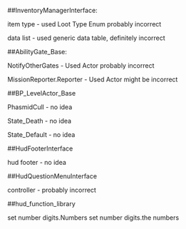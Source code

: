 ##InventoryManagerInterface:



item type  - used Loot Type Enum probably incorrect

data list - used generic data table, definitely incorrect





##AbilityGate_Base:



NotifyOtherGates - Used Actor probably incorrect

MissionReporter.Reporter - Used Actor might be incorrect



##BP_LevelActor_Base

PhasmidCull - no idea

State_Death - no idea

State_Default - no idea



##HudFooterInterface

hud footer - no idea



##HudQuestionMenuInterface

controller - probably incorrect



##hud_function_library

set number digits.Numbers
set number digits.the numbers
